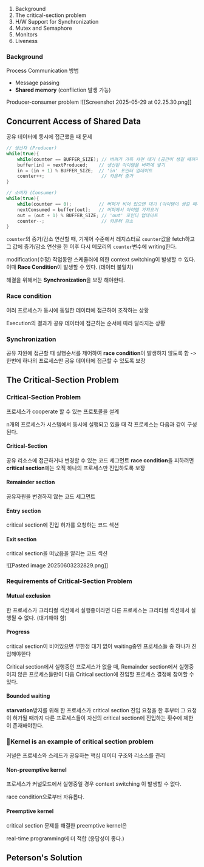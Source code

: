 1. Background
2. The critical-section problem
3. H/W Support for Synchronization
4. Mutex and Semaphore
5. Monitors
6. Liveness

### Background

Process Communication 방법
- Message passing
- **Shared memory** (confliction  발생 가능)

Producer-consumer problem
![[Screenshot 2025-05-29 at 02.25.30.png]]

## Concurrent Access of Shared Data
공유 데이터에 동시에 접근했을 때 문제

```c
// 생산자 (Producer)
while(true){
    while(counter == BUFFER_SIZE); // 버퍼가 가득 차면 대기 (공간이 생길 때까지)
    buffer[in] = nextProduced;    // 생산된 아이템을 버퍼에 넣기
    in = (in + 1) % BUFFER_SIZE;  // 'in' 포인터 업데이트
    counter++;                     // 카운터 증가
}

// 소비자 (Consumer)
while(true){
    while(counter == 0);          // 버퍼가 비어 있으면 대기 (아이템이 생길 때까지)
    nextConsumed = buffer[out];   // 버퍼에서 아이템 가져오기
    out = (out + 1) % BUFFER_SIZE; // 'out' 포인터 업데이트
    counter--;                     // 카운터 감소
}
```

`counter`의 증가/감소 연산할 때, 기계어 수준에서 레지스터로 `counter`값을 fetch하고 그 값에 증가/감소 연산을 한 이후 다시 메모리의 `counter`변수에 writing한다.

modification(수정) 작업동안 스케줄러에 의한 context switching이 발생할 수 있다.
이때 **Race Condition**이 발생할  수 있다. (데이터 불일치)

해결을 위해서는 **Synchronization**을 보장 해야한다.

### Race condition
여러 프로세스가 동시에 동일한 데이터에 접근하여 조작하는 상황

Execution의 결과가 공유 데이터에 접근하는 순서에 따라 달라지는 상황

### Synchronization
공유 자원에 접근할 때 실행순서를 제어하여 **race condition**이 발생하지 않도록 함
-> 한번에 하나의 프로세스만 공유 데이터에 접근할 수 있도록 보장


## The Critical-Section Problem

### Critical-Section Problem
프로세스가 cooperate 할 수 있는 프로토콜을 설계

n개의 프로세스가 시스템에서 동시에 실행되고 있을 때
각 프로세스는 다음과 같이 구성된다.

#### Critical-Section
공유 리소스에 접근하거나 변경할 수 있는 코드 세그먼트
**race condition**을 피하려면 **critical section**에는 오직 하나의 프로세스만 진입하도록 보장
#### Remainder section
공유자원을 변경하지 않는 코드 세그먼트

#### Entry section
critical section에 진입 허가를 요청하는 코드 섹션

#### Exit section
critical section을 떠났음을 알리는 코드 섹션

![[Pasted image 20250603232829.png]]

### Requirements of Critical-Section Problem

#### Mutual exclusion
한 프로세스가 크리티컬 섹션에서 실행중이라면 다른 프로세스는 크리티컬 섹션에서 실행될 수 없다. (대기해야 함)

#### Progress
critical section이 비어있으면 무한정 대기 없이 waiting중인 프로세스들 중 하나가 진입해야한다

Critical section에서 실행중인 프로세스가 없을 때, Remainder section에서 실행중이지 않은 프로세스들만이 다음 Critical section에 진입할 프로세스 결정에 참여할 수 있다.

#### Bounded waiting
**starvation**방지를 위해
한 프로세스가 critical section 진입 요청을 한 후부터 그 요청이 허가될 때까지 다른 프로세스들이 자신의 critical section에 진입하는 횟수에 제한이 존재해야한다.

### Kernel is an example of critical section problem

커널은 프로세스와 스레드가 공유하는 핵심 데이터 구조와 리소스를 관리

#### Non-preemptive kernel
프로세스가 커널모드에서 실행중일 경우 context switching 이 발생할 수 없다.

race condition으로부터 자유롭다.

#### Preemptive kernel
critical section 문제를 해결한 preemptive kernel은

real-time programming에 더 적합 (응답성이 좋다.)

## Peterson's Solution



